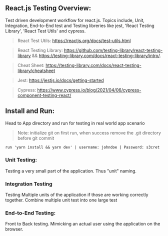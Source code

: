 ## React.js Testing Overview:

Test driven development workflow for react.js. Topics include, Unit, Integration, End-to-End test and Testing libreries like jest, 'React Testing Library', 'React Test Utils' and cypress.

> React Test Utils: https://reactjs.org/docs/test-utils.html

> React Testing Library: https://github.com/testing-library/react-testing-library && https://testing-library.com/docs/react-testing-library/intro/.

> Cheat Sheet: https://testing-library.com/docs/react-testing-library/cheatsheet

> Jest: https://jestjs.io/docs/getting-started

> Cypress: https://www.cypress.io/blog/2021/04/06/cypress-component-testing-react/

## Install and Run:
Head to App directory and run for testing in real world app scenario
> Note: initialize git on first run, when success remove the .git directory before git commit 
```txt
run 'yarn install && yarn dev' | username: johndoe | Password: s3cret
```

### Unit Testing:
Testing a very small part of the application. Thus "unit" naming.


### Integration Testing
Testing Multiple units of the application if those are working correctly together. Combine multiple unit test into one large test

### End-to-End Testing:
Front to Back testing. Mimicking an actual user using the application on the browser.